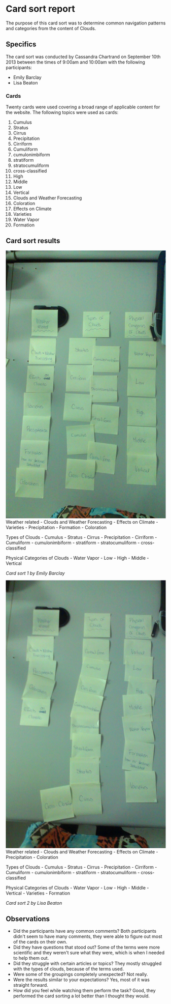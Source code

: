 # Card sort report

The purpose of this card sort was to determine common navigation patterns and categories from the content of Clouds.

## Specifics

The card sort was conducted by Cassandra Chartrand on September 10th 2013 between the times of 9:00am and 10:00am with the following participants:

- Emily Barclay
- Lisa Beaton

### Cards

Twenty cards were used covering a broad range of applicable content for the website. The following topics were used as cards:

1. Cumulus
2. Stratus
3. Cirrus
4. Precipitation 
5. Cirriform
6. Cumuliform
7. cumulonimbiform
8. stratiform
9. stratocumuliform
10. cross-classified
11. High
12. Middle
13. Low
14. Vertical
15. Clouds and Weather Forecasting
16. Coloration
17. Effects on Climate
18. Varieties
19. Water Vapor
20. Formation

## Card sort results

![Card sort 1 results](card-sort-1.jpg)
Weather related
	- Clouds and Weather Forecasting
	- Effects on Climate
	- Varieties
	- Precipitation
	- Formation
	- Coloration
	
Types of Clouds
	- Cumulus
	- Stratus
	- Cirrus
	- Precipitation 
	- Cirriform
	- Cumuliform
	- cumulonimbiform
	- stratiform
	- stratocumuliform
	- cross-classified
	
Physical Categories of Clouds
	- Water Vapor
	- Low
	- High
	- Middle
	- Vertical
	
*Card sort 1 by Emily Barclay*

![Card sort 2 results](card-sort-2.jpg)
Weather related
	- Clouds and Weather Forecasting
	- Effects on Climate
	- Precipitation
	- Coloration
	
Types of Clouds
	- Cumulus
	- Stratus
	- Cirrus
	- Precipitation 
	- Cirriform
	- Cumuliform
	- cumulonimbiform
	- stratiform
	- stratocumuliform
	- cross-classified
	
Physical Categories of Clouds
	- Water Vapor
	- Low
	- High
	- Middle
	- Vertical
	- Varieties
	- Formation

*Card sort 2 by Lisa Beaton*

## Observations

- Did the participants have any common comments?
	Both participants didn't seem to have many comments, they were able to figure out most of the cards on their own.
- Did they have questions that stood out?
	Some of the terms were more scientific and they weren't sure what they were, which is when I needed to help them out.
- Did they struggle with certain articles or topics?
	They mostly struggled with the types of clouds, because of the terms used.
- Were some of the groupings completely unexpected?
	Not really.
- Were the results similar to your expectations?
	Yes, most of it was straight forward.
- How did you feel while watching them perform the task?
	Good, they performed the card sorting a lot better than I thought they would.
